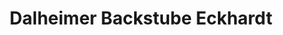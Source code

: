 ---
title: "Dalheimer Backstube Eckhardt"
url: /solms/dalheimer-backstube-eckhardt/
shop: Bäckerei
---